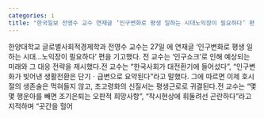 ```yaml
---
categories: i
title: "한국일보 전영수 교수 연재글 ‘인구변화로 평생 일하는 시대노익장이 필요하다’ 편 기고"
---
```

한양대학교 글로벌사회적경제학과 전영수 교수는 27일 에 연재글 ‘인구변화로 평생 일하는 시대…노익장이 필요하다’ 편을 기고했다. 전 교수는 ‘인구쇼크’로 인해 예상되는 미래와 그 대응 전략을 제시했다.전 교수는 “한국사회가 대전환기에 들어섰다”, “인구변화가 빚어낸 생활전환은 단기ㆍ급변으로 요약된다”라고 말했다. 그에 따르면 이제 호시절의 생존술은 먹혀들지 않고, 초고령화의 신질서는 평생근로로 귀결된다.전 교수는 “몇몇 행운아를 빼면 조기은퇴는 오판적 희망사항”, “착시현상에 휘둘려선 곤란하다”라고 지적하며 “곳간을 헐어